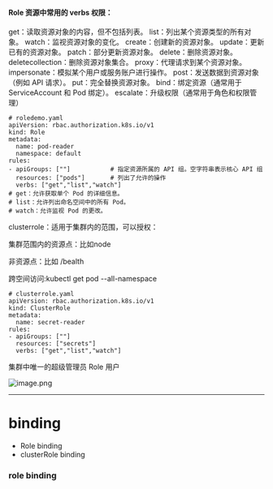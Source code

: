 #### Role 资源中常用的 verbs 权限：

get：读取资源对象的内容，但不包括列表。
list：列出某个资源类型的所有对象。
watch：监视资源对象的变化。
create：创建新的资源对象。
update：更新已有的资源对象。
patch：部分更新资源对象。
delete：删除资源对象。
deletecollection：删除资源对象集合。
proxy：代理请求到某个资源对象。
impersonate：模拟某个用户或服务账户进行操作。
post：发送数据到资源对象（例如 API 请求）。
put：完全替换资源对象。
bind：绑定资源（通常用于 ServiceAccount 和 Pod 绑定）。
escalate：升级权限（通常用于角色和权限管理）

```shell
# roledemo.yaml 
apiVersion: rbac.authorization.k8s.io/v1
kind: Role
metadata:
  name: pod-reader
  namespace: default
rules:
- apiGroups: [""]			# 指定资源所属的 API 组。空字符串表示核心 API 组
  resources: ["pods"]		# 列出了允许的操作
  verbs: ["get","list","watch"]
# get：允许获取单个 Pod 的详细信息。
# list：允许列出命名空间中的所有 Pod。
# watch：允许监视 Pod 的更改。
```

clusterrole：适用于集群内的范围，可以授权：

集群范围内的资源点：比如node

非资源点：比如 /bealth

跨空间访问:kubectl get pod --all-namespace

```shell
# clusterrole.yaml 
apiVersion: rbac.authorization.k8s.io/v1
kind: ClusterRole
metadata:
  name: secret-reader
rules:
- apiGroups: [""]
  resources: ["secrets"]
  verbs: ["get","list","watch"]
```

集群中唯一的超级管理员 Role 用户

![image.png](https://gitee.com/zhaojiedong/img/raw/master/202408081016861.png)

******

# binding

- Role binding
- clusterRole binding

### role binding


